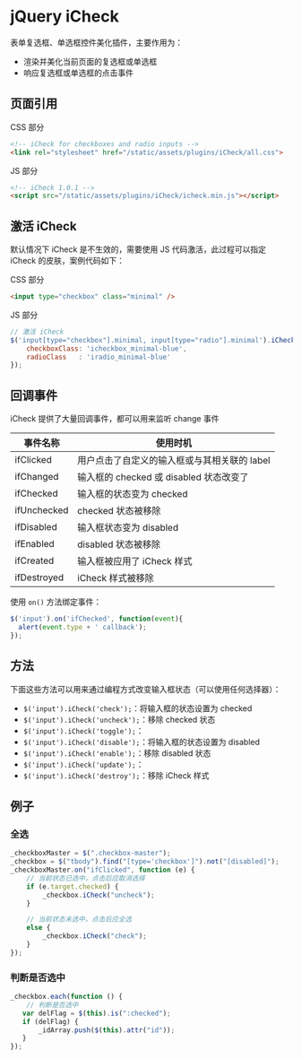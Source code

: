 # jQuery iCheck

表单复选框、单选框控件美化插件，主要作用为：

- 渲染并美化当前页面的复选框或单选框
- 响应复选框或单选框的点击事件

## 页面引用

CSS 部分

```html
<!-- iCheck for checkboxes and radio inputs -->
<link rel="stylesheet" href="/static/assets/plugins/iCheck/all.css">
```

JS 部分

```html
<!-- iCheck 1.0.1 -->
<script src="/static/assets/plugins/iCheck/icheck.min.js"></script>
```

## 激活 iCheck

默认情况下 iCheck 是不生效的，需要使用 JS 代码激活，此过程可以指定 iCheck 的皮肤，案例代码如下：

CSS 部分

```html
<input type="checkbox" class="minimal" />
```

JS 部分

```javascript
// 激活 iCheck
$('input[type="checkbox"].minimal, input[type="radio"].minimal').iCheck({
    checkboxClass: 'icheckbox_minimal-blue',
    radioClass   : 'iradio_minimal-blue'
});
```

## 回调事件

iCheck 提供了大量回调事件，都可以用来监听 change 事件

| 事件名称    | 使用时机                                     |
| ----------- | -------------------------------------------- |
| ifClicked   | 用户点击了自定义的输入框或与其相关联的 label |
| ifChanged   | 输入框的 checked 或 disabled 状态改变了      |
| ifChecked   | 输入框的状态变为 checked                     |
| ifUnchecked | checked 状态被移除                           |
| ifDisabled  | 输入框状态变为 disabled                      |
| ifEnabled   | disabled 状态被移除                          |
| ifCreated   | 输入框被应用了 iCheck 样式                   |
| ifDestroyed | iCheck 样式被移除                            |

使用 `on()` 方法绑定事件：

```javascript
$('input').on('ifChecked', function(event){
  alert(event.type + ' callback');
});
```

## 方法

下面这些方法可以用来通过编程方式改变输入框状态（可以使用任何选择器）：

- `$('input').iCheck('check');`：将输入框的状态设置为 checked
- `$('input').iCheck('uncheck');`：移除 checked 状态
- `$('input').iCheck('toggle');`：
- `$('input').iCheck('disable');`：将输入框的状态设置为 disabled
- `$('input').iCheck('enable');`：移除 disabled 状态
- `$('input').iCheck('update');`：
- `$('input').iCheck('destroy');`：移除 iCheck 样式

## 例子

### 全选

```JavaScript
_checkboxMaster = $(".checkbox-master");
_checkbox = $("tbody").find("[type='checkbox']").not("[disabled]");
_checkboxMaster.on("ifClicked", function (e) {
    // 当前状态已选中，点击后应取消选择
    if (e.target.checked) {
        _checkbox.iCheck("uncheck");
    }

    // 当前状态未选中，点击后应全选
    else {
        _checkbox.iCheck("check");
    }
});
```

### 判断是否选中

```javascript
_checkbox.each(function () {
    // 判断是否选中
   var delFlag = $(this).is(":checked");
   if (delFlag) {
       _idArray.push($(this).attr("id"));
   }
});
```

